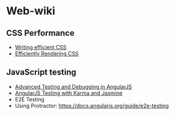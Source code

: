 Web-wiki
=========
CSS Performance
----
* [Writing efficient CSS]
* [Efficiently Rendering CSS]

JavaScript testing
----
* [Advanced Testing and Debugging in AngularJS]
* [AngularJS Testing with Karma and Jasmine]
* E2E Testing
 * Using Protractor: https://docs.angularjs.org/guide/e2e-testing

[AngularJS Testing with Karma and Jasmine]:http://www.tuesdaydeveloper.com/2013/06/angularjs-testing-with-karma-and-jasmine/
[Advanced Testing and Debugging in AngularJS]:http://www.yearofmoo.com/2013/09/advanced-testing-and-debugging-in-angularjs.html
[Writing efficient CSS]:https://developer.mozilla.org/en-US/docs/Web/Guide/CSS/Writing_efficient_CSS
[Efficiently Rendering CSS]:http://css-tricks.com/efficiently-rendering-css/
